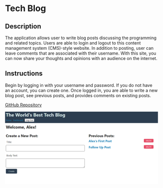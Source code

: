 # Tech Blog
## Description
The application allows user to write blog posts discussing the programming and related topics. Users are able to login and logout to this content management system (CMS)-style website. In addition to posting, user can leave comments that are associated with their username. With this site, you can now share your thoughts and opinions with an audience on the internet.
## Instructions
Begin by logging in with your username and password. If you do not have an account, you can create one. Once logged in, you are able to write a new blog post, see previous posts, and provides comments on existing posts.

[GitHub Repository](https://github.com/matthale11/tech-blog)

![Application Screenshot](screenshot.png)